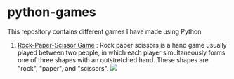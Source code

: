 # python-games
This repository contains different games I have made using Python

1. [Rock-Paper-Scissor Game](https://github.com/ArnabC27/python-games/blob/main/rock_paper_scissor.py) : Rock paper scissors is a hand game usually played between two people, in which each player simultaneously forms one of three shapes with an outstretched hand. These shapes are "rock", "paper", and "scissors". <img src = 'https://img.discogs.com/LZZGwY6tE-aua7yd8YMfOUHT6I4=/fit-in/600x242/filters:strip_icc():format(jpeg):mode_rgb():quality(90)/discogs-images/L-1118477-1481560705-7565.jpeg.jpg'>
